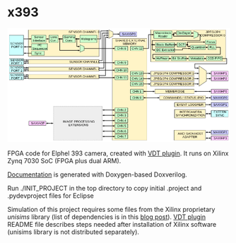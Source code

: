 x393
=====

![x393 Block Diagram](x393_diagram.png)

FPGA code for Elphel 393 camera, created with [VDT plugin](https://github.com/Elphel/vdt-plugin). It runs on Xilinx Zynq 7030 SoC (FPGA plus dual ARM).

[Documentation](http://docs.elphel.com/x393) is generated with Doxygen-based Doxverilog.

Run ./INIT_PROJECT in the top directory to copy initial .project and .pydevproject files for Eclipse

Simulation of this project requires some files from the Xilinx proprietary _unisims_ library (list of dependencies
is in this [blog post](http://blog.elphel.com/2016/03/free-fpga-reimplement-the-primitives-models/)).
[VDT plugin](https://github.com/Elphel/vdt-plugin) README file describes steps needed after installation of Xilinx software
(unisims library is not distributed separately). 

